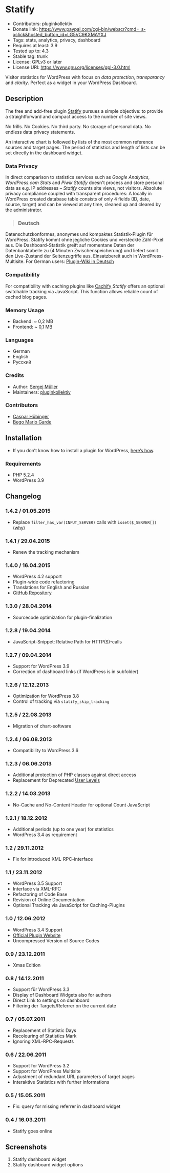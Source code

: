 # Statify #
* Contributors: pluginkollektiv
* Donate link: https://www.paypal.com/cgi-bin/webscr?cmd=_s-xclick&hosted_button_id=LG5VC9KXMAYXJ
* Tags: stats, analytics, privacy, dashboard
* Requires at least: 3.9
* Tested up to: 4.3
* Stable tag: trunk
* License: GPLv3 or later
* License URI: https://www.gnu.org/licenses/gpl-3.0.html


Visitor statistics for WordPress with focus on _data protection_, _transparancy_ and _clarity_. Perfect as a widget in your WordPress Dashboard.


## Description ##
The free and add-free plugin [Statify](http://statify.de) pursues a simple objective: to provide a straightforward and compact access to the number of site views.

No frills. No Cookies. No third party. No storage of personal data. No endless data privacy statements.

An interactive chart is followed by lists of the most common reference sources and target pages. The period of statistics and length of lists can be set directly in the dashboard widget.


### Data Privacy ###
In direct comparison to statistics services such as *Google Analytics*, *WordPress.com Stats* and *Piwik* *Statify* doesn't process and store personal data as e.g. IP addresses – *Statify* counts site views, not visitors.
Absolute privacy compliance coupled with transparent procedures: A locally in WordPress created database table consists of only 4 fields (ID, date, source, target) and can be viewed at any time, cleaned up and cleared by the administrator.

> ### Deutsch ###
Datenschutzkonformes, anonymes und kompaktes Statistik-Plugin für WordPress.
Statify kommt ohne jegliche Cookies und versteckte Zähl-Pixel aus. Die Dashboard-Statistik greift auf momentane Daten der Datenbanktabelle zu (4 Minuten Zwischenspeicherung) und liefert somit den Live-Zustand der Seitenzugriffe aus. Einsatzbereit auch in WordPress-Multisite.
For German users: [Plugin-Wiki in Deutsch](https://github.com/pluginkollektiv/statify)

### Compatibility ###
For compatibility with caching plugins like [Cachify](http://cachify.de) *Statify*  offers an optional switchable tracking via JavaScript. This function allows reliable count of cached blog pages.


### Memory Usage ###
* Backend: ~ 0,2 MB
* Frontend: ~ 0,1 MB


### Languages ###
* German
* English
* Русский


### Credits ###
* Author: [Sergej Müller](https://sergejmueller.github.io/)
* Maintainers: [pluginkollektiv](http://pluginkollektiv.org/)


### Contributors ###
* [Caspar Hübinger](http://glueckpress.com)
* [Bego Mario Garde](https://garde-medienberatung.de)


## Installation ##
* If you don’t know how to install a plugin for WordPress, [here’s how](http://codex.wordpress.org/Managing_Plugins#Installing_Plugins).


### Requirements ###
* PHP 5.2.4
* WordPress 3.9


## Changelog ##
### 1.4.2 / 01.05.2015 ###
* Replace `filter_has_var(INPUT_SERVER)` calls with `isset($_SERVER[])` ([why](https://github.com/wp-stream/stream/issues/254))

### 1.4.1 / 29.04.2015 ###
* Renew the tracking mechanism

### 1.4.0 / 16.04.2015 ###
* WordPress 4.2 support
* Plugin-wide code refactoring
* Translations for English and Russian
* [GitHub Repository](https://github.com/pluginkollektiv/statify)

### 1.3.0 / 28.04.2014 ###
* Sourcecode optimization for plugin-finalization

### 1.2.8 / 19.04.2014 ###
* JavaScript-Snippet: Relative Path for HTTP(S)-calls

### 1.2.7 / 09.04.2014 ###
* Support for WordPress 3.9
* Correction of dashboard links (if WordPress is in subfolder)

### 1.2.6 / 12.12.2013 ###
* Optimization for WordPress 3.8
* Control of tracking via `statify_skip_tracking`

### 1.2.5 / 22.08.2013 ###
* Migration of chart-software

### 1.2.4 / 06.08.2013 ###
* Compatibility to WordPress 3.6

### 1.2.3 / 06.06.2013 ###
* Additional protection of PHP classes against direct access
* Replacement for Deprecated [User Levels](http://codex.wordpress.org/Roles_and_Capabilities#User_Levels)

### 1.2.2 / 14.03.2013 ###
* No-Cache and No-Content Header for optional Count JavaScript

### 1.2.1 / 18.12.2012 ###
* Additional periods (up to one year) for statistics
* WordPress 3.4 as requirement

### 1.2 / 29.11.2012 ###
* Fix for introduced XML-RPC-interface

### 1.1 / 23.11.2012 ###
* WordPress 3.5 Support
* Interface via XML-RPC
* Refactoring of Code Base
* Revision of Online Documentation
* Optional Tracking via JavaScript for Caching-Plugins

### 1.0 / 12.06.2012 ###
* WordPress 3.4 Support
* [Official Plugin Website](http://statify.de "Statify WordPress Stats")
* Uncompressed Version of Source Codes

### 0.9 / 23.12.2011 ###
* Xmas Edition

### 0.8 / 14.12.2011 ###
* Support für WordPress 3.3
* Display of Dashboard Widgets also for authors
* Direct Link to settings on dashboard
* Filtering der Targets/Referrer on the current date

### 0.7 / 05.07.2011 ###
* Replacement of Statistic Days
* Recolouring of Statistics Mark
* Ignoring XML-RPC-Requests

### 0.6 / 22.06.2011 ###
* Support for WordPress 3.2
* Support for WordPress Multisite
* Adjustment of redundant URL parameters of target pages
* Interaktive Statistics with further informations

### 0.5 / 15.05.2011 ###
* Fix: query for missing referrer in dashboard widget

### 0.4 / 16.03.2011 ###
* Statify goes online


## Screenshots ##
1. Statify dashboard widget
2. Statify dashboard widget options
